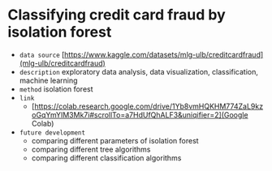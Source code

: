 # Classifying credit card fraud by isolation forest
- `data source` [https://www.kaggle.com/datasets/mlg-ulb/creditcardfraud](mlg-ulb/creditcardfraud)
- `description` exploratory data analysis, data visualization, classification, machine learning
- `method` isolation forest
- `link`
  - [https://colab.research.google.com/drive/1Yb8vmHQKHM774ZaL9kzoGqYmYIM3Mk7i#scrollTo=a7HdUfQhALF3&uniqifier=2](Google Colab)
- `future development`
  - comparing different parameters of isolation forest
  - comparing different tree algorithms
  - comparing different classification algorithms

